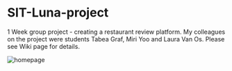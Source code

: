 # SIT-Luna-project
1 Week group project - creating a restaurant review platform.
My colleagues on the project were students Tabea Graf, Miri Yoo and Laura Van Os.
Please see Wiki page for details.

![homepage](https://user-images.githubusercontent.com/98163212/203946914-1728d9dc-1540-4844-b226-dbd5656e00f0.jpg)
